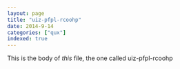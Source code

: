 ```yaml
---
layout: page
title: "uiz-pfpl-rcoohp"
date: 2014-9-14
categories: ["qux"]
indexed: true
---
```

This is the body of _this_ file, the one called uiz-pfpl-rcoohp
